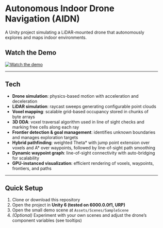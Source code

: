# Autonomous Indoor Drone Navigation (AIDN)
A Unity project simulating a LiDAR-mounted drone that autonomously explores and maps indoor environments.

## Watch the Demo
[![Watch the demo](https://img.youtube.com/vi/1ApMZhoQgPc/hqdefault.jpg)](https://www.youtube.com/watch?v=1ApMZhoQgPc)

---

## Tech
- **Drone simulation**: physics-based motion with acceleration and deceleration
- **LiDAR simulation**: raycast sweeps generating configurable point clouds
- **Voxel mapping**: scalable grid-based occupancy stored in chunks of byte arrays
- **3D DDA**: voxel traversal algorithm used in line of sight checks and marking free cells along each ray
- **Frontier detection & goal management**: identifies unknown boundaries and manages exploration targets
- **Hybrid pathfinding**: weighted Theta* with jump point extension over voxels and A* over waypoints, followed by line-of-sight path smoothing
- **Dynamic waypoint graph**: line-of-sight connectivity with auto-bridging for scalability
- **GPU-instanced visualization**: efficient rendering of voxels, waypoints, frontiers, and paths

---

## Quick Setup
1. Clone or download this repository
2. Open the project in **Unity 6 (tested on 6000.0.0f1, URP)**
3. Open the small demo scene at `Assets/Scenes/SampleScene`
4. *(Optional)* Experiment with your own scenes and adjust the drone’s component variables (see tooltips)
